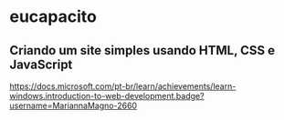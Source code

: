 # eucapacito

## Criando um site simples usando HTML, CSS e JavaScript

https://docs.microsoft.com/pt-br/learn/achievements/learn-windows.introduction-to-web-development.badge?username=MariannaMagno-2660

